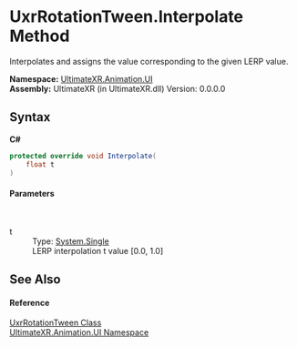 # UxrRotationTween.Interpolate Method 
 

Interpolates and assigns the value corresponding to the given LERP value.

**Namespace:**&nbsp;<a href="N_UltimateXR_Animation_UI">UltimateXR.Animation.UI</a><br />**Assembly:**&nbsp;UltimateXR (in UltimateXR.dll) Version: 0.0.0.0

## Syntax

**C#**<br />
``` C#
protected override void Interpolate(
	float t
)
```


#### Parameters
&nbsp;<dl><dt>t</dt><dd>Type: <a href="https://docs.microsoft.com/dotnet/api/system.single" target="_blank" rel="noopener noreferrer">System.Single</a><br />LERP interpolation t value [0.0, 1.0]</dd></dl>

## See Also


#### Reference
<a href="T_UltimateXR_Animation_UI_UxrRotationTween">UxrRotationTween Class</a><br /><a href="N_UltimateXR_Animation_UI">UltimateXR.Animation.UI Namespace</a><br />